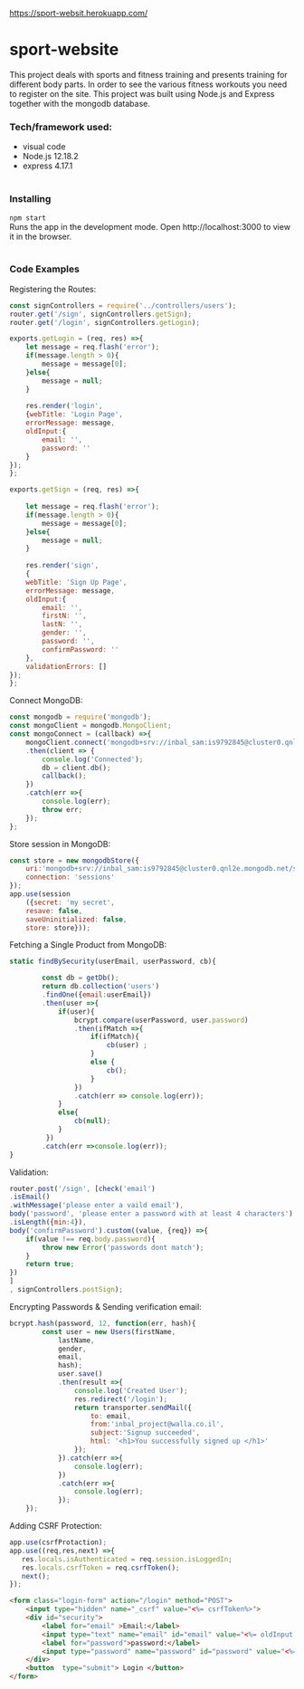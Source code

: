 https://sport-websit.herokuapp.com/
# sport-website
This project deals with sports and fitness training and presents training for different body parts.
In order to see the various fitness workouts you need to register on the site.
This project was built using Node.js and Express together with the mongodb database. <br>

### Tech/framework used:
* visual code <br>
* Node.js 12.18.2 <br>
* express 4.17.1 <br><br>

### Installing 
``` npm start ``` <br>
Runs the app in the development mode.
Open http://localhost:3000 to view it in the browser.<br><br>

### Code Examples 

Registering the Routes:
```javascript
const signControllers = require('../controllers/users');
router.get('/sign', signControllers.getSign);
router.get('/login', signControllers.getLogin);
```
```javascript
exports.getLogin = (req, res) =>{
    let message = req.flash('error');
    if(message.length > 0){
        message = message[0];
    }else{
        message = null; 
    }
    
    res.render('login', 
    {webTitle: 'Login Page',
    errorMessage: message,
    oldInput:{
        email: '',
        password: ''
    }
});
};

exports.getSign = (req, res) =>{
    
    let message = req.flash('error');
    if(message.length > 0){
        message = message[0];
    }else{
        message = null; 
    }
    
    res.render('sign',
    {
    webTitle: 'Sign Up Page', 
    errorMessage: message,
    oldInput:{
        email: '',
        firstN: '',
        lastN: '',
        gender: '',
        password: '',
        confirmPassword: ''
    },
    validationErrors: []
});
};
```
Connect MongoDB:
```javascript
const mongodb = require('mongodb');
const mongoClient = mongodb.MongoClient;
const mongoConnect = (callback) =>{
    mongoClient.connect('mongodb+srv://inbal_sam:is9792845@cluster0.qnl2e.mongodb.net/sport?retryWrites=true&w=majority', {useUnifiedTopology: true})
    .then(client => {
        console.log('Connected');
        db = client.db();
        callback();
    })
    .catch(err =>{
        console.log(err);
        throw err;
    }); 
};
```


Store session in MongoDB: 
``` javascript
const store = new mongodbStore({
    uri:'mongodb+srv://inbal_sam:is9792845@cluster0.qnl2e.mongodb.net/sport?retryWrites=true&w=majority',
    connection: 'sessions'
}); 
app.use(session
    ({secret: 'my secret', 
    resave: false, 
    saveUninitialized: false, 
    store: store}));
```

Fetching a Single Product from MongoDB:
```javascript
static findBySecurity(userEmail, userPassword, cb){

        const db = getDb();
        return db.collection('users')
        .findOne({email:userEmail})
        .then(user =>{
            if(user){
                bcrypt.compare(userPassword, user.password)
                .then(ifMatch =>{ 
                    if(ifMatch){
                        cb(user) ; 
                    }   
                    else {
                        cb();
                    } 
                })
                .catch(err => console.log(err));
            }
            else{
                cb(null);
            }
         })
        .catch(err =>console.log(err));
}
```
Validation:
```javascript
router.post('/sign', [check('email')
.isEmail()
.withMessage('please enter a vaild email'), 
body('password', 'please enter a password with at least 4 characters')
.isLength({min:4}),
body('confirmPassword').custom((value, {req}) =>{
    if(value !== req.body.password){
        throw new Error('passwords dont match');
    }
    return true;
})
]
, signControllers.postSign);
```
Encrypting Passwords & Sending verification email:
```javascript
bcrypt.hash(password, 12, function(err, hash){
        const user = new Users(firstName,
            lastName,
            gender,
            email,
            hash);
            user.save()
            .then(result =>{
                console.log('Created User');
                res.redirect('/login');
                return transporter.sendMail({
                    to: email,
                    from:'inbal_project@walla.co.il',
                    subject:'Signup succeeded',
                    html: '<h1>You successfully signed up </h1>'
                });
            }).catch(err =>{
                console.log(err);
            })
            .catch(err =>{
                console.log(err);
            });
    });  
 ```
 
 Adding CSRF Protection:
 ```javascript
app.use(csrfProtaction); 
app.use((req,res,next) =>{
    res.locals.isAuthenticated = req.session.isLoggedIn;
    res.locals.csrfToken = req.csrfToken();
    next();
});
```
```html
<form class="login-form" action="/login" method="POST">
    <input type="hidden" name="_csrf" value="<%= csrfToken%>">
    <div id="security">
        <label for="email" >Email:</label>
        <input type="text" name="email" id="email" value="<%= oldInput.email %>" placeholder="Insert your email"><br>
        <label for="password">password:</label>
        <input type="password" name="password" id="password" value="<%= oldInput.password %>" placeholder="password"><br>
    </div>
    <button  type="submit"> Login </button>
</form>
```


    
